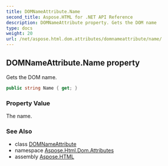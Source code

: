 ```yaml
---
title: DOMNameAttribute.Name
second_title: Aspose.HTML for .NET API Reference
description: DOMNameAttribute property. Gets the DOM name
type: docs
weight: 20
url: /net/aspose.html.dom.attributes/domnameattribute/name/
---
```

## DOMNameAttribute.Name property

Gets the DOM name.

```csharp
public string Name { get; }
```

### Property Value

The name.

### See Also

* class [DOMNameAttribute](../)
* namespace [Aspose.Html.Dom.Attributes](../../../aspose.html.dom.attributes/)
* assembly [Aspose.HTML](../../../)
